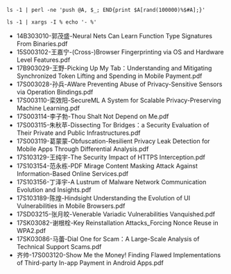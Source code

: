 ```
ls -1 | perl -ne 'push @A, $_; END{print $A[rand(100000)%$#A];}'

ls -1 | xargs -I % echo '- %'
```

- 14B303010-郭茂盛-Neural Nets Can Learn Function Type Signatures From Binaries.pdf
- 15S003102-王嘉宁-(Cross-)Browser Fingerprinting via OS and Hardware Level Features.pdf
- 17B903029-王野-Picking Up My Tab：Understanding and Mitigating Synchronized Token Lifting and Spending in Mobile Payment.pdf
- 17S003028-孙兵-AWare Preventing Abuse of Privacy-Sensitive Sensors via Operation Bindings.pdf
- 17S003110-栾效阳-SecureML A System for Scalable Privacy-Preserving Machine Learning.pdf
- 17S003114-李子勃-Thou Shalt Not Depend on Me.pdf
- 17S003115-朱秋苹-Dissecting Tor Bridges：a Security Evaluation of Their Private and Public Infrastructures.pdf
- 17S003119-葛蒙蒙-Obfuscation-Resilient Privacy Leak Detection for Mobile Apps Through Differential Analysis.pdf
- 17S103129-王纯宇-The Security Impact of HTTPS Interception.pdf
- 17S103154-范永栋-PDF Mirage Content Masking Attack Against Information-Based Online Services.pdf
- 17S103156-丁泽宇-A Lustrum of Malware Network Communication Evolution and Insights.pdf
- 17S103189-陈煌-Hindsight Understanding the Evolution of UI Vulnerabilities in Mobile Browsers.pdf
- 17SD03215-张月皎-Venerable Variadic Vulnerabilities Vanquished.pdf
- 17SK03082-谢根栓-Key Reinstallation Attacks_Forcing Nonce Reuse in WPA2.pdf
- 17SK03086-马蕾-Dial One for Scam：A Large-Scale Analysis of Technical Support Scams.pdf
- 齐帅-17S003120-Show Me the Money! Finding Flawed Implementations of Third-party In-app Payment in Android Apps.pdf